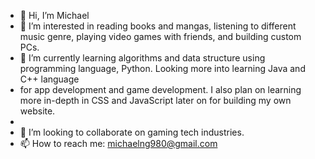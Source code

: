 - 👋 Hi, I’m Michael 
- 👀 I’m interested in reading books and mangas, listening to different music genre, playing video games with friends, and building custom PCs. 
- 🌱 I’m currently learning algorithms and data structure using programming language, Python. Looking more into learning Java and C++ language 
- for app development and game development. I also plan on learning more in-depth in CSS and JavaScript later on for building my own website. 
- 
- 💞️ I’m looking to collaborate on gaming tech industries.
- 📫 How to reach me: michaelng980@gmail.com


